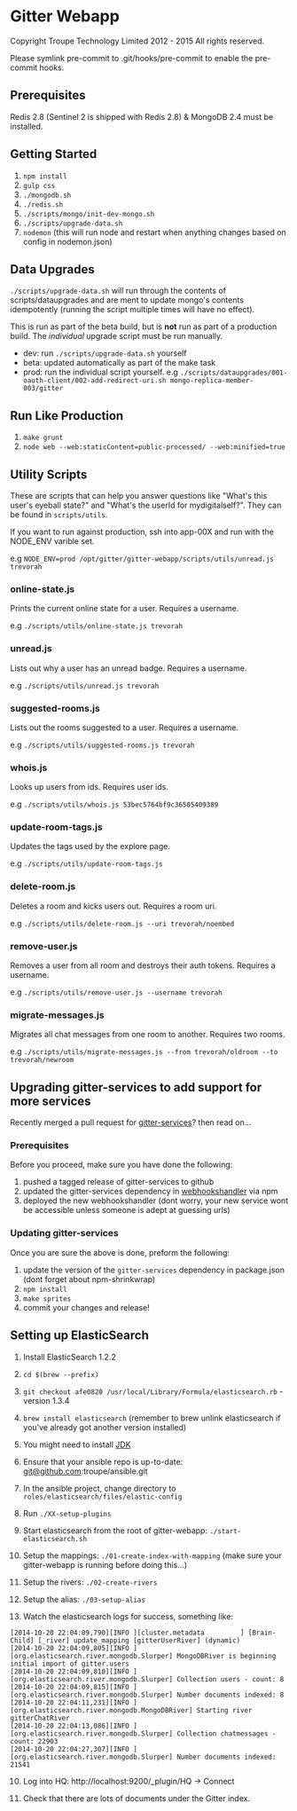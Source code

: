 Gitter Webapp
=============

Copyright Troupe Technology Limited 2012 - 2015
All rights reserved.

Please symlink pre-commit to .git/hooks/pre-commit to enable the pre-commit hooks.

Prerequisites
-------------
Redis 2.8 (Sentinel 2 is shipped with Redis 2.8) & MongoDB 2.4 must be installed.

Getting Started
---------------
1.  `npm install`
2.  `gulp css`
3.  `./mongodb.sh`
4.  `./redis.sh`
5.  `./scripts/mongo/init-dev-mongo.sh`
6.  `./scripts/upgrade-data.sh`
7.  `nodemon` (this will run node and restart when anything changes based on config in nodemon.json)

Data Upgrades
-------------
`./scripts/upgrade-data.sh` will run through the contents of scripts/dataupgrades and are ment to update mongo's contents idempotently (running the script multiple times will have no effect).

This is run as part of the beta build, but is **not** run as part of a production build. The *individual* upgrade script must be run manually.

* dev: run `./scripts/upgrade-data.sh` yourself
* beta: updated automatically as part of the make task
* prod: run the individual script yourself. e.g `./scripts/dataupgrades/001-oauth-client/002-add-redirect-uri.sh mongo-replica-member-003/gitter`

Run Like Production
-------------------
1.  `make grunt`
2.  `node web --web:staticContent=public-processed/ --web:minified=true`

Utility Scripts
---------------
These are scripts that can help you answer questions like "What's this user's eyeball state?" and "What's the userId for mydigitalself?". They can be found in `scripts/utils`.

If you want to run against production, ssh into app-00X and run with the NODE_ENV varible set.

e.g `NODE_ENV=prod /opt/gitter/gitter-webapp/scripts/utils/unread.js trevorah`

### online-state.js
Prints the current online state for a user. Requires a username.

e.g `./scripts/utils/online-state.js trevorah`

### unread.js
Lists out why a user has an unread badge. Requires a username.

e.g `./scripts/utils/unread.js trevorah`

### suggested-rooms.js
Lists out the rooms suggested to a user. Requires a username.

e.g `./scripts/utils/suggested-rooms.js trevorah`

### whois.js
Looks up users from ids. Requires user ids.

e.g `./scripts/utils/whois.js 53bec5764bf9c36505409389`

### update-room-tags.js
Updates the tags used by the explore page.

e.g `./scripts/utils/update-room-tags.js`

### delete-room.js
Deletes a room and kicks users out. Requires a room uri.

e.g `./scripts/utils/delete-room.js --uri trevorah/noembed`

### remove-user.js
Removes a user from all room and destroys their auth tokens. Requires a username.

e.g `./scripts/utils/remove-user.js --username trevorah`

### migrate-messages.js
Migrates all chat messages from one room to another. Requires two rooms.

e.g `./scripts/utils/migrate-messages.js --from trevorah/oldroom --to trevorah/newroom`

Upgrading gitter-services to add support for more services
----------------------------------------------------------
Recently merged a pull request for [gitter-services](https://github.com/gitterHQ/services)? then read on…

### Prerequisites
Before you proceed, make sure you have done the following:
1. pushed a tagged release of gitter-services to github
2. updated the gitter-services dependency in [webhookshandler](https://bitbucket.org/troupe/webhookshandler) via npm
3. deployed the new webhookshandler (dont worry, your new service wont be accessible unless someone is adept at guessing urls)

### Updating gitter-services
Once you are sure the above is done, preform the following:
1. update the version of the `gitter-services` dependency in package.json (dont forget about npm-shrinkwrap)
2. `npm install`
3. `make sprites`
4. commit your changes and release!

## Setting up ElasticSearch

1. Install ElasticSearch 1.2.2
  1. `cd $(brew --prefix)`
  2. `git checkout afe0820 /usr/local/Library/Formula/elasticsearch.rb` - version 1.3.4
  3. `brew install elasticsearch`  (remember to brew unlink elasticsearch if you've already got another version installed)

2. You might need to install [JDK](http://www.oracle.com/technetwork/java/javase/downloads/jdk8-downloads-2133151.html)

3. Ensure that your ansible repo is up-to-date: git@github.com:troupe/ansible.git

4. In the ansible project, change directory to `roles/elasticsearch/files/elastic-config`

5. Run `./XX-setup-plugins`

5. Start elasticsearch from the root of gitter-webapp: `./start-elasticsearch.sh`

6. Setup the mappings: `./01-create-index-with-mapping` (make sure your gitter-webapp is running before doing this...)

7. Setup the rivers: `./02-create-rivers`

8. Setup the alias: `./03-setup-alias`

9. Watch the elasticsearch logs for success, something like:

```
[2014-10-20 22:04:09,790][INFO ][cluster.metadata         ] [Brain-Child] [_river] update_mapping [gitterUserRiver] (dynamic)
[2014-10-20 22:04:09,805][INFO ][org.elasticsearch.river.mongodb.Slurper] MongoDBRiver is beginning initial import of gitter.users
[2014-10-20 22:04:09,810][INFO ][org.elasticsearch.river.mongodb.Slurper] Collection users - count: 8
[2014-10-20 22:04:09,815][INFO ][org.elasticsearch.river.mongodb.Slurper] Number documents indexed: 8
[2014-10-20 22:04:11,231][INFO ][org.elasticsearch.river.mongodb.MongoDBRiver] Starting river gitterChatRiver
[2014-10-20 22:04:13,086][INFO ][org.elasticsearch.river.mongodb.Slurper] Collection chatmessages - count: 22903
[2014-10-20 22:04:27,307][INFO ][org.elasticsearch.river.mongodb.Slurper] Number documents indexed: 21541
```

10. Log into HQ: http://localhost:9200/_plugin/HQ -> Connect


11. Check that there are lots of documents under the Gitter index.
